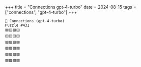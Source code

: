 +++
title = "Connections gpt-4-turbo"
date = 2024-08-15
tags = ["connections", "gpt-4-turbo"]
+++

```text
🤖 Connections (gpt-4-turbo) 
Puzzle #431
🟦🟨🟪🟨
🟨🟨🟨🟨
🟩🟩🟩🟦
🟩🟩🟩🟦
🟩🟩🟩🟩
🟦🟪🟦🟦
```
